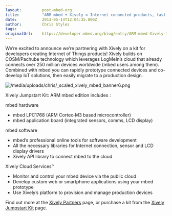 ```yaml
---
layout:         post-mbed-org
title:          "ARM mbed + Xively = Internet connected products, fast!"
date:           2013-05-14T12:04:35.000Z
author:         Chris Styles
tags:           
originalUrl:    https://developer.mbed.org/blog/entry/ARM-mbed-Xively-Internet-of-Things/
---
```


<p>
  We’re excited to announce we’re partnering with Xively on a kit
  for developers creating Internet of Things products! Xively
  builds on COSM/Pachube technology which leverages LogMeIn’s cloud
  that already connects over 250 million devices worldwide (mbed
  users among them). Combined with mbed you can rapidly prototype
  connected devices and co-develop IoT solutions, then easily
  migrate to a production design.
</p>
<p>
  <img src=
  "https://developer.mbed.org/media/uploads/chris/_scaled_xively_mbed_banner6.png"
  alt="/media/uploads/chris/_scaled_xively_mbed_banner6.png" title=
  "/media/uploads/chris/_scaled_xively_mbed_banner6.png">
</p>
<p>
  Xively Jumpstart Kit: ARM mbed edition includes :
</p>
<p>
  mbed hardware
</p>
<ul>
  <li>mbed LPC1768 (ARM Cortex-M3 based microcontroller)
  </li>
  <li>mbed application board (integrated sensors, comms, LCD
  display)
  </li>
</ul>
<p>
  mbed software
</p>
<ul>
  <li>mbed’s professional online tools for software development
  </li>
  <li>All the necessary libraries for Internet connection, sensor
  and LCD display drivers
  </li>
  <li>Xively API library to connect mbed to the cloud
  </li>
</ul>
<p>
  Xively Cloud Services™
</p>
<ul>
  <li>Monitor and control your mbed device via the public cloud
  </li>
  <li>Develop custom web or smartphone applications using your mbed
  prototype
  </li>
  <li>Use Xively’s platform to provision and manage production
  devices
  </li>
</ul>
<p>
  Find out more at the <a href="http://xively.com/dev/partners/ARM"
  rel="nofollow">Xively Partners</a> page, or purchase a kit from
  the <a href="http://xively.com/dev/kits" rel="nofollow">Xively
  Jumpstart Kit</a> page.
</p>

